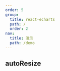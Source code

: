 ```yaml
---
order: 5
group:
  title: react-echarts
  path: /
  order: 2
nav:
  title: 演示
  path: /demo
---
```


## autoResize

<code src="../examples/autoResize.tsx" />
